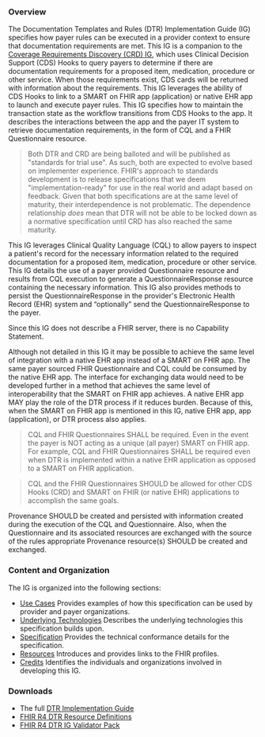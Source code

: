 ### Overview
The Documentation Templates and Rules (DTR) Implementation Guide (IG) specifies how payer rules can be executed in a provider context to ensure that documentation requirements are met. This IG is a companion to the [Coverage Requirements Discovery (CRD) IG](https://build.fhir.org/ig/HL7/davinci-crd/), which uses Clinical Decision Support (CDS) Hooks to query payers to determine if there are documentation requirements for a proposed item, medication, procedure or other service. When those requirements exist, CDS cards will be returned with information about the requirements. This IG leverages the ability of CDS Hooks to link to a SMART on FHIR app (application) or native EHR app to launch and execute payer rules. This IG specifies how to maintain the transaction state as the workflow transitions from CDS Hooks to the app. It describes the interactions between the app and the payer IT system to retrieve documentation requirements, in the form of CQL and a FHIR Questionnaire resource.

> Both DTR and CRD are being balloted and will be published as "standards for trial use". As such, both are expected to evolve based on implementer experience. FHIR's approach to standards development is to release specifications that we deem "implementation-ready" for use in the real world and adapt based on feedback. Given that both specifications are at the same level of maturity, their interdependence is not problematic. The dependence relationship *does* mean that DTR will not be able to be locked down as a normative specification until CRD has also reached the same maturity.

This IG leverages Clinical Quality Language (CQL) to allow payers to inspect a patient's record for the necessary information related to the required documentation for a proposed item, medication, procedure or other service. This IG details the use of a payer provided Questionnaire resource and results from CQL execution to generate a QuestionnaireResponse resource containing the necessary information. This IG also provides methods to persist the QuestionnaireResponse in the provider's Electronic Health Record (EHR) system and “optionally” send the QuestionnaireResponse to the payer.

Since this IG does not describe a FHIR server, there is no Capability Statement.

Although not detailed in this IG it may be possible to achieve the same level of integration with a native EHR app instead of a SMART on FHIR app. The same payer sourced FHIR Questionnaire and CQL could be consumed by the native EHR app. The interface for exchanging data would need to be developed further in a method that achieves the same level of interoperability that the SMART on FHIR app achieves. A native EHR app MAY play the role of the DTR process if it reduces burden. Because of this, when the SMART on FHIR app is mentioned in this IG, native EHR app, app (application), or DTR process also applies.

>CQL and FHIR Questionnaires SHALL be required. Even in the event the payer is NOT acting as a unique (all payer) SMART on FHIR app. For example, CQL and FHIR Questionnaires SHALL be required even when DTR is implemented within a native EHR application as opposed to a SMART on FHIR application.

>CQL and the FHIR Questionnaires SHOULD be allowed for other CDS Hooks (CRD) and SMART on FHIR (or native EHR) applications to accomplish the same goals.

Provenance SHOULD be created and persisted with information created during the execution of the CQL and Questionnaire. Also, when the Questionnaire and its associated resources are exchanged with the source of the rules appropriate Provenance resource(s) SHOULD be created and exchanged.

### Content and Organization
The IG is organized into the following sections:
* [Use Cases](use_case.html) Provides examples of how this specification can be used by provider and payer organizations.
* [Underlying Technologies](underlying_technologies.html) Describes the underlying technologies this specification builds upon.
* [Specification](specification.html) Provides the technical conformance details for the specification.
* [Resources](resources.html) Introduces and provides links to the FHIR profiles.
* [Credits](credits.html) Identifies the individuals and organizations involved in developing this IG.

### Downloads
* The full [DTR Implementation Guide](full-ig.zip)
* [FHIR R4 DTR Resource Definitions](definitions.json.zip)
* [FHIR R4 DTR IG Validator Pack](validator-davinci-dtr.pack)
